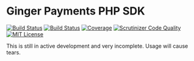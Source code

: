 # Ginger Payments PHP SDK

[![Build Status](https://travis-ci.org/gingerpayments/php-sdk.svg)](https://travis-ci.org/gingerpayments/php-sdk)
[![Build Status](https://scrutinizer-ci.com/g/gingerpayments/php-sdk/badges/build.png?b=master)](https://scrutinizer-ci.com/g/gingerpayments/php-sdkl/build-status/master)
[![Coverage](https://scrutinizer-ci.com/g/gingerpayments/php-sdk/badges/coverage.png?b=master)](https://scrutinizer-ci.com/g/gingerpayments/php-sdkl/build-status/master)
[![Scrutinizer Code Quality](https://scrutinizer-ci.com/g/gingerpayments/php-sdk/badges/quality-score.png?b=master)](https://scrutinizer-ci.com/g/gingerpayments/php-sdk/?branch=master)
[![MIT License](https://img.shields.io/badge/license-MIT-brightgreen.svg)](https://github.com/gingerpayments/php-sdk/blob/master/LICENSE)

This is still in active development and very incomplete. Usage will cause tears.
